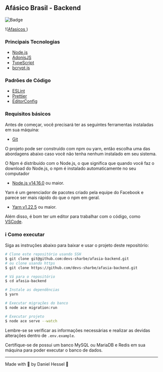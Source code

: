 ## Afásico Brasil - Backend
![Badge](https://img.shields.io/static/v1?label=DH&message=DOSOMETHINGGREAT&color=0070f3&style=<0070f3>&logo=rocket)

!([Afasicos ](https://play.google.com/store/apps/details?id=com.rogeriosilva.afasicosbrasil&hl=pt))

### Principais Tecnologias

- [Node.js](https://nodejs.org/en/)
- [AdonisJS](https://adonisjs.com/)
- [TypeScript](https://www.typescriptlang.org/)
- [bcrypt.js](https://www.npmjs.com/package/bcryptjs)

### Padrões de Código

- [ESLint](https://eslint.org/)
- [Prettier](https://prettier.io/)
- [EditorConfig](https://editorconfig.org/)

### Requisitos básicos

Antes de começar, você precisará ter as seguintes ferramentas instaladas em sua máquina:
- [Git](https://git-scm.com)

O projeto pode ser construído com npm ou yarn, então escolha uma das abordagens abaixo caso você não tenha nenhum instalado em seu sistema.

O Npm é distribuído com o Node.js, o que significa que quando você faz o download do Node.js, o npm é instalado automaticamente no seu computador
- [Node.js v14.16.0](https://nodejs.org/) ou maior.

Yarn é um gerenciador de pacotes criado pela equipe do Facebook e parece ser mais rápido do que o npm em geral.
- [Yarn v1.22.5](https://yarnpkg.com/) ou maior.

Além disso, é bom ter um editor para trabalhar com o código, como [VSCode](https://code.visualstudio.com/).

### :information_source: Como executar

Siga as instruções abaixo para baixar e usar o projeto deste repositório:


```bash
# Clone este repositório usando SSH
$ git clone git@github.com:devs-sharbe/afasia-backend.git
# ou clone usando https
$ git clone https://github.com/devs-sharbe/afasia-backend.git

# Vá para o repositório
$ cd afasia-backend

# Instale as dependências
$ yarn

# Executar migrações do banco
$ node ace migration:run

# Executar projeto
$ node ace serve --watch
```

Lembre-se se verificar as informações necessárias e realizar as devidas alterações dentro de `.env.example`.

Certifique-se de possui um banco MySQL ou MariaDB e Redis em sua máquina para poder executar o banco de dados.

---

Made with :blue_heart: by Daniel Hessel :wave:

